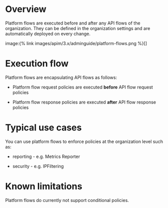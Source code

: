 # Overview

Platform flows are executed before and after any API flows of the
organization. They can be defined in the organization settings and are
automatically deployed on every change.

image:{% link images/apim/3.x/adminguide/platform-flows.png %}\[\]

# Execution flow

Platform flows are encapsulating API flows as follows:

-   Platform flow request policies are executed **before** API flow
    request policies

-   Platform flow response policies are executed **after** API flow
    response policies

# Typical use cases

You can use platform flows to enforce policies at the organization level
such as:

-   reporting - e.g. Metrics Reporter

-   security - e.g. IPFiltering

# Known limitations

Platform flows do currently not support conditional policies.
